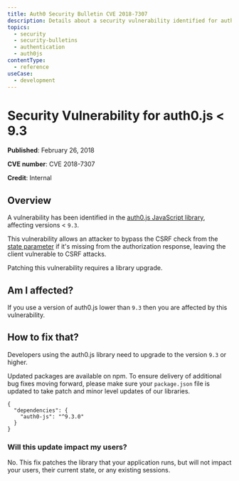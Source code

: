 ```yaml
---
title: Auth0 Security Bulletin CVE 2018-7307
description: Details about a security vulnerability identified for auth0.js < 9.3
topics:
  - security
  - security-bulletins
  - authentication
  - auth0js
contentType:
  - reference
useCase:
  - development
---
```

# Security Vulnerability for auth0.js < 9.3

**Published**: February 26, 2018

**CVE number**: CVE 2018-7307

**Credit**: Internal

## Overview

A vulnerability has been identified in the [auth0.js JavaScript library](/libraries/auth0js), affecting versions < `9.3`.

This vulnerability allows an attacker to bypass the CSRF check from the [state parameter](/protocols/oauth2/oauth-state) if it's missing from the authorization response, leaving the client vulnerable to CSRF attacks.

Patching this vulnerability requires a library upgrade.

## Am I affected?

If you use a version of auth0.js lower than `9.3` then you are affected by this vulnerability.

## How to fix that?

Developers using the auth0.js library need to upgrade to the version `9.3` or higher.

Updated packages are available on npm. To ensure delivery of additional bug fixes moving forward, please make sure your `package.json` file is updated to take patch and minor level updates of our libraries.

```text
{
  "dependencies": {
    "auth0-js": "^9.3.0"
  }
}
```

### Will this update impact my users?

No. This fix patches the library that your application runs, but will not impact your users, their current state, or any existing sessions.
